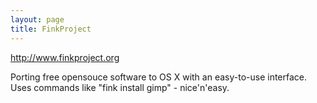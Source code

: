 ```yaml
---
layout: page
title: FinkProject
---
```


http://www.finkproject.org

Porting free opensouce software to OS X with an easy-to-use interface. Uses commands like "fink install gimp" - nice'n'easy.

